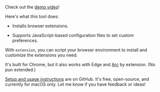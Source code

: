 Check out the [demo video](https://youtu.be/eOWOEvO5uys)!

Here's what this tool does:

- Installs browser extensions.

- Supports JavaScript-based configuration files to set custom preferences.

With `extension`, you can script your browser environment to install and customize the extensions you need.

It's built for Chrome, but it also works with Edge and [Arc](https://arc.net) by extension. (No pun extended.)

[Setup and usage instructions](https://github.com/8ta4/extension) are on GitHub. It's free, open-source, and currently for macOS only. Let me know if you have feedback or ideas!
